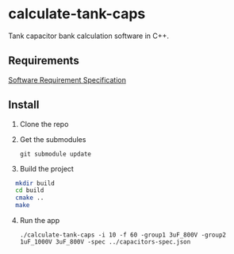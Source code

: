 # calculate-tank-caps
Tank capacitor bank calculation software in C++.

## Requirements

[Software Requirement Specification](SoftwareRequirementSpecification.md)


## Install
1. Clone the repo
2. Get the submodules

   `git submodule update`

4. Build the project 
```bash
  mkdir build
  cd build
  cmake ..
  make
```
4. Run the app

   `./calculate-tank-caps -i 10 -f 60 -group1 3uF_800V -group2 1uF_1000V 3uF_800V -spec ../capacitors-spec.json` 
